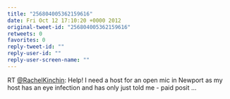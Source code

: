 ```yaml
---
title: "256804005362159616"
date: Fri Oct 12 17:10:20 +0000 2012
original-tweet-id: "256804005362159616"
retweets: 0
favorites: 0
reply-tweet-id: ""
reply-user-id: ""
reply-user-screen-name: ""
---
```

RT <a href="https://twitter.com/RachelKinchin">@RachelKinchin</a>: Help! I need a host for an open mic in Newport as my host has an eye infection and has only just told me - paid posit ...
